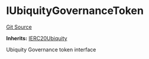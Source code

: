 # IUbiquityGovernanceToken
[Git Source](https://github.com/ubiquity/ubiquity-dollar/blob/a1d9ec9e560cfbe04ba7ff62fe1103605f2a8cc7/src/dollar/interfaces/IUbiquityGovernance.sol)

**Inherits:**
[IERC20Ubiquity](/src/dollar/interfaces/IERC20Ubiquity.sol/interface.IERC20Ubiquity.md)

Ubiquity Governance token interface


